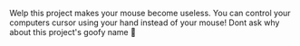 Welp this project makes your mouse become useless. You can control your computers cursor using your hand instead of your mouse!
Dont ask why about this project's goofy name 🗿
